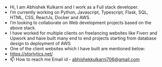 - Hi, I am Abhishek Kulkarni and I work as a Full stack developer.
- I’m currently working on Python, Javascript, Typescript, Flask, SQL, HTML, CSS, ReactJs, Docker and AWS.
- I’m looking to collaborate on Web development projects based on the above stack.
- I have worked for multiple clients on freelancing websites like Fiverr and Upwork and have built many end to end projects starting from database design to          deployment of AWS
- One of the client websites which I have built are mentioned below:
-    https://storlytics.net/
- 📫 How to reach me 
     Email id - abhishekkulkarni706@gmail.com

<!---
abhi-kulkarni/abhi-kulkarni is a ✨ special ✨ repository because its `README.md` (this file) appears on your GitHub profile.
You can click the Preview link to take a look at your changes.
--->
